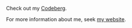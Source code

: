 Check out my [Codeberg](https://codeberg.org/bogdan-the-great?tab=repositories).

For more information about me, seek [my website](https://bogdan-the-great.github.io/).
